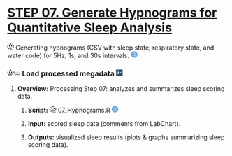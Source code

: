 # [**STEP 07. Generate Hypnograms for Quantitative Sleep Analysis**](./07_Scored-Sleep-Analysis)
<img src="./media/image11.png" width="15" height="15" alt="Automation" /> Generating hypnograms (CSV with sleep state, respiratory state, and water code) for 5Hz, 1s, and 30s intervals. <img src="./media/image14.png" width="15" height="15" alt="R_logo" />

### <img src="./media/image11.png" width="15" height="15" alt="RPA Robotic Process Automation icon PNG and SVG Vector Free Download" /><img src="./media/image12.png" width="15" height="15" alt="Glasses Icon | Line Iconset | IconsMind" /> Load processed megadata <img src="./media/image19.png" width="15" height="15" />

1.  **Overview:** Processing Step 07: analyzes and summarizes sleep scoring data.

    1.  **Script:**
        <img src="./media/image11.png" width="15" height="15" alt="RPA Robotic Process Automation icon PNG and SVG Vector Free Download" />
        07_Hypnograms.R
        <img src="./media/image14.png" width="15" height="15" alt="RStudio logo" />

    2.  **Input:** scored sleep data (comments from LabChart).

    3.  **Outputs:** visualized sleep results (plots & graphs summarizing sleep scoring data).